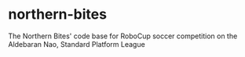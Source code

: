 # northern-bites
The Northern Bites' code base for RoboCup soccer competition on the Aldebaran Nao, Standard Platform League
